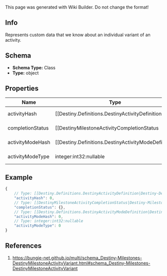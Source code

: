 <span class="wiki-builder">This page was generated with Wiki Builder. Do not change the format!</span>

## Info
Represents custom data that we know about an individual variant of an activity.

## Schema
* **Schema Type:** Class
* **Type:** object

## Properties
Name | Type | Description
---- | ---- | -----------
activityHash | [[Destiny.Definitions.DestinyActivityDefinition|Destiny-Definitions-DestinyActivityDefinition]]:integer:uint32 | The hash for the specific variant of the activity related to this milestone. You can pull more detailed static info from the DestinyActivityDefinition, such as difficulty level.
completionStatus | [[DestinyMilestoneActivityCompletionStatus|Destiny-Milestones-DestinyMilestoneActivityCompletionStatus]] | An OPTIONAL component: if it makes sense to talk about this activity variant in terms of whether or not it has been completed or what progress you have made in it, this will be returned. Otherwise, this will be NULL.
activityModeHash | [[Destiny.Definitions.DestinyActivityModeDefinition|Destiny-Definitions-DestinyActivityModeDefinition]]:integer:uint32:nullable | The hash identifier of the most specific Activity Mode under which this activity is played. This is useful for situations where the activity in question is - for instance - a PVP map, but it's not clear what mode the PVP map is being played under. If it's a playlist, this will be less specific: but hopefully useful in some way.
activityModeType | integer:int32:nullable | The enumeration equivalent of the most specific Activity Mode under which this activity is played.

## Example
```javascript
{
    // Type: [[Destiny.Definitions.DestinyActivityDefinition|Destiny-Definitions-DestinyActivityDefinition]]:integer:uint32
    "activityHash": 0,
    // Type: [[DestinyMilestoneActivityCompletionStatus|Destiny-Milestones-DestinyMilestoneActivityCompletionStatus]]
    "completionStatus": {},
    // Type: [[Destiny.Definitions.DestinyActivityModeDefinition|Destiny-Definitions-DestinyActivityModeDefinition]]:integer:uint32:nullable
    "activityModeHash": 0,
    // Type: integer:int32:nullable
    "activityModeType": 0
}

```

## References
1. https://bungie-net.github.io/multi/schema_Destiny-Milestones-DestinyMilestoneActivityVariant.html#schema_Destiny-Milestones-DestinyMilestoneActivityVariant

